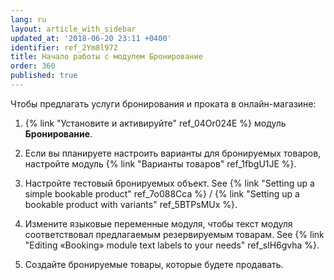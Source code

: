 ```yaml
---
lang: ru
layout: article_with_sidebar
updated_at: '2018-06-20 23:11 +0400'
identifier: ref_2Ym8l972
title: Начало работы с модулем Бронирование
order: 360
published: true
---
```

Чтобы предлагать услуги бронирования и проката в онлайн-магазине:

1.  {% link "Установите и активируйте" ref_04Or024E %} модуль **Бронирование**. 
    
2.  Если вы планируете настроить варианты для бронируемых товаров, настройте модуль {% link "Варианты товаров" ref_1fbgU1JE %}. 
    
3.  Настройте тестовый бронируемых объект. 
    See {% link "Setting up a simple bookable product" ref_7o088Cca %} / {% link "Setting up a bookable product with variants" ref_5BTPsMUx %}.

4.  Измените языковые переменные модуля, чтобы текст модуля соответствовал предлагаемым резервируемым товарам.
    See {% link "Editing «Booking» module text labels to your needs" ref_slH6gvha %}.

5.  Создайте бронируемые товары, которые будете продавать.
